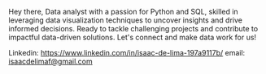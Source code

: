 Hey there,
Data analyst with a passion for Python and SQL, skilled in leveraging data visualization techniques to uncover insights and drive informed decisions. Ready to tackle challenging projects and contribute to impactful data-driven solutions. Let's connect and make data work for us!


Linkedin: https://www.linkedin.com/in/isaac-de-lima-197a9117b/
email: isaacdelimaf@gmail.com

